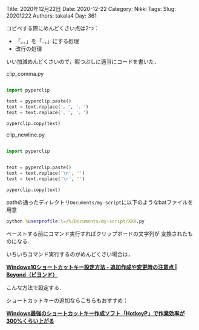 ﻿Title: 2020年12月22日
Date: 2020-12-22
Category: Nikki
Tags: 
Slug: 20201222
Authors: takala4
Day: 361



コピペする際にめんどくさい点は2つ：


* 「。、」を「．，」にする処理
* 改行の処理


いい加減めんどくさいので，暇つぶしに適当にコードを書いた．


clip_comma.py
```python

import pyperclip

text = pyperclip.paste()
text = text.replace('。', '．')
text = text.replace('、', '，')

pyperclip.copy(text)

```



clip_newline.py
```python

import pyperclip


text = pyperclip.paste()
text = text.replace('\n', '')
text = text.replace('\r', '')

pyperclip.copy(text)

```



pathの通ったディレクトリ`Documents/my-script`に以下のようなbatファイルを用意

```bat
python %userprofile:\=/%/Documents/my-script/XXX.py
```


ペーストする前にコマンド実行すればクリップボードの文字列が
変換されたものになる．


いちいちコマンド実行するのがめんどくさい場合は，


**[Windows10ショートカットキー設定方法 - 追加作成や変更時の注意点 | Beyond（ビヨンド）](https://boxil.jp/beyond/a6773/)**


こんな方法で設定する．



ショートカットキーの追加ならこちらもおすすめ：

**[Windows最強のショートカットキー作成ソフト「HotkeyP」で作業効率が300%くらい上がる](https://milmemo.net/hotkeyp)**


